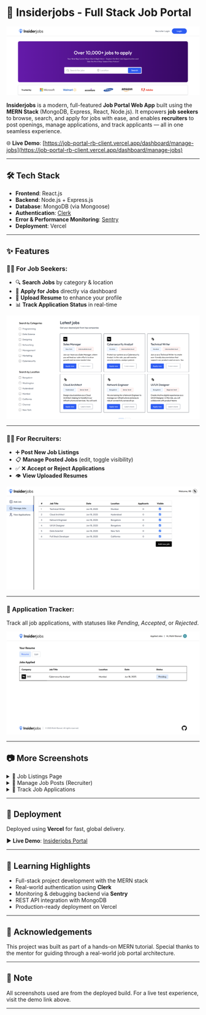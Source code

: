 # 🚀 Insiderjobs - Full Stack Job Portal

![Insiderjobs](./homelogin%20page.png)

**Insiderjobs** is a modern, full-featured **Job Portal Web App** built using the **MERN Stack** (MongoDB, Express, React, Node.js). It empowers **job seekers** to browse, search, and apply for jobs with ease, and enables **recruiters** to post openings, manage applications, and track applicants — all in one seamless experience.

🌐 **Live Demo**: [https://job-portal-rb-client.vercel.app/dashboard/manage-jobs](https://job-portal-rb-client.vercel.app/dashboard/manage-jobs)

---

## 🛠️ Tech Stack

- **Frontend**: React.js
- **Backend**: Node.js + Express.js
- **Database**: MongoDB (via Mongoose)
- **Authentication**: [Clerk](https://clerk.dev/)
- **Error & Performance Monitoring**: [Sentry](https://sentry.io/)
- **Deployment**: Vercel

---

## ✨ Features

### 👨‍💼 For Job Seekers:
- 🔍 **Search Jobs** by category & location  
- 📝 **Apply for Jobs** directly via dashboard  
- 📄 **Upload Resume** to enhance your profile  
- 📊 **Track Application Status** in real-time

![Job Seeker Dashboard](./job%20seeker%20dashboard.png)

---

### 🧑‍💼 For Recruiters:
- ➕ **Post New Job Listings**
- 📋 **Manage Posted Jobs** (edit, toggle visibility)
- ✅ ❌ **Accept or Reject Applications**
- 👁️ **View Uploaded Resumes**

![Recruiter Dashboard](./recruiter%20dashboard.png)

---

### 📌 Application Tracker:
Track all job applications, with statuses like _Pending_, _Accepted_, or _Rejected_.

![Application Tracker](./tracking%20applied%20jobs.png)

---

## 📷 More Screenshots

<details>
<summary>🔎 Job Listings Page</summary>

![Job Listings](./job%20seeker%20dashboard.png)

</details>

<details>
<summary>📁 Manage Job Posts (Recruiter)</summary>

![Manage Jobs](./recruiter%20dashboard.png)

</details>

<details>
<summary>📄 Track Job Applications</summary>

![Track Applications](./tracking%20applied%20jobs.png)

</details>

---

## 🚀 Deployment

Deployed using **Vercel** for fast, global delivery.

▶️ **Live Demo**: [Insiderjobs Portal](https://job-portal-rb-client.vercel.app/dashboard/manage-jobs)

---

## 🧠 Learning Highlights

- Full-stack project development with the MERN stack
- Real-world authentication using **Clerk**
- Monitoring & debugging backend via **Sentry**
- REST API integration with MongoDB
- Production-ready deployment on Vercel

---

## 🙌 Acknowledgements

This project was built as part of a hands-on MERN tutorial. Special thanks to the mentor for guiding through a real-world job portal architecture.

---

## 📌 Note

All screenshots used are from the deployed build. For a live test experience, visit the demo link above.

---

